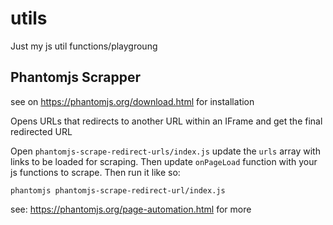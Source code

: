 # utils
Just my js util functions/playgroung

## Phantomjs Scrapper

see on https://phantomjs.org/download.html for installation

Opens URLs that redirects to another URL within an IFrame and get the final redirected URL

Open `phantomjs-scrape-redirect-urls/index.js` update the `urls` array with links to be loaded for scraping. Then update `onPageLoad` function with your js functions to scrape. Then run it like so:

```shell
phantomjs phantomjs-scrape-redirect-url/index.js
```

see: https://phantomjs.org/page-automation.html for more